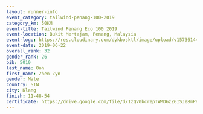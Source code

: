 ```yaml
--- 
layout: runner-info 
event_category: tailwind-penang-100-2019 
category_km: 50KM 
event-title: Tailwind Penang Eco 100 2019 
event-location: Bukit Mertajam, Penang, Malaysia 
event-logo: https://res.cloudinary.com/dykbosktl/image/upload/v1573614442/Logo/Logo_gqlzi3.jpg 
event-date: 2019-06-22 
overall_rank: 32
gender_rank: 26
bib: 5010
last_name: Oon
first_name: Zhen Zyn
gender: Male
country: SIN
city: Klang
finish: 11-48-54
certificate: https://drive.google.com/file/d/1zQV0bcrepTWMD6zZGISJe8mPRkTJfFz/view?usp=sharing
--- 
```

